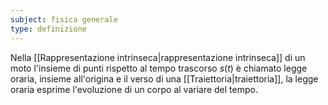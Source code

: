 ```yaml
---
subject: fisica generale
type: definizione
---
```

Nella [[Rappresentazione intrinseca|rappresentazione intrinseca]] di un moto l'insieme di punti rispetto al tempo trascorso $s(t)$ è chiamato legge oraria, insieme all'origina e il verso di una [[Traiettoria|traiettoria]], la legge oraria esprime l'evoluzione di un corpo al variare del tempo.